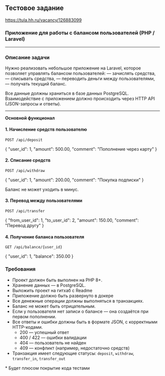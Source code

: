 ## **Тестовое задание**

https://tula.hh.ru/vacancy/126883099

### **Приложение для работы с балансом пользователей (PHP / Laravel)**

---

### **Описание задачи**

Нужно реализовать небольшое приложение на Laravel, которое позволяет управлять балансом пользователей:
— зачислять средства,
— списывать средства,
— переводить деньги между пользователями,
— получать текущий баланс.

Все данные должны храниться в базе данных PostgreSQL.
Взаимодействие с приложением должно происходить через HTTP API (JSON-запросы и ответы).

---

**Основной функционал**

#### **1\. Начисление средств пользователю**

`POST /api/deposit`

{
"user\_id": 1,
"amount": 500.00,
"comment": "Пополнение через карту"
}

#### **2\. Списание средств**

`POST /api/withdraw`

{
"user\_id": 1,
"amount": 200.00,
"comment": "Покупка подписки"
}

Баланс не может уходить в минус.

#### **3\. Перевод между пользователями**

`POST /api/transfer`

{
"from\_user\_id": 1,
"to\_user\_id": 2,
"amount": 150.00,
"comment": "Перевод другу"
}

#### **4\. Получение баланса пользователя**

`GET /api/balance/{user_id}`

{
"user\_id": 1,
"balance": 350.00
}

###

### **Требования**

* Проект должен быть выполнен на PHP 8+.
* Хранение данных — в PostgreSQL.
* Выложить проект на гитхаб с Readme
* Приложение должно быть развернуто в докере
* Все денежные операции должны выполняться в транзакциях.
* Баланс не может быть отрицательным.
* Если у пользователя нет записи о балансе — она создаётся при первом пополнении.
* Все ответы и ошибки должны быть в формате JSON, с корректными HTTP-кодами.
    * 200 — успешный ответ
    * 400 / 422 — ошибки валидации
    * 404 — пользователь не найден
    * 409 — конфликт (например, недостаточно средств)
* Транзакция имеет следующие статусы: `deposit`, `withdraw`, `transfer_in`, `transfer_out`

\* Будет плюсом покрытие кода тестами
